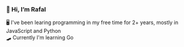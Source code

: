 ### 👋 Hi, I’m Rafal
🖥️ I've been learing programming in my free time for 2+ years, mostly in JavaScript and Python\
🛹 Currently I'm learning Go

<!---
xrttrx/xrttrx is a ✨ special ✨ repository because its `README.md` (this file) appears on your GitHub profile.
You can click the Preview link to take a look at your changes.
--->

